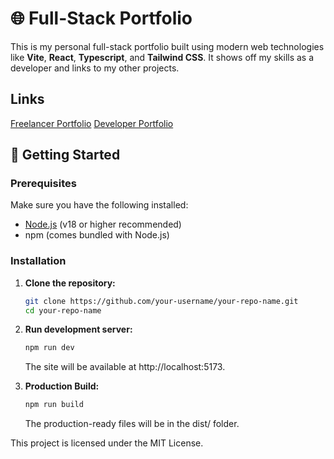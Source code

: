 # 🌐 Full-Stack Portfolio

This is my personal full-stack portfolio built using modern web technologies like **Vite**, **React**, **Typescript**, and **Tailwind CSS**. It shows off my skills as a developer and links to my other projects.

## Links

[Freelancer Portfolio](https://imkunal.ca)
[Developer Portfolio](https://imkunal.ca/dev)

## 🚀 Getting Started

### Prerequisites

Make sure you have the following installed:

- [Node.js](https://nodejs.org/) (v18 or higher recommended)
- npm (comes bundled with Node.js)

### Installation

1. **Clone the repository:**

   ```bash
   git clone https://github.com/your-username/your-repo-name.git
   cd your-repo-name
   ```

2. **Run development server:**

   ```bash
   npm run dev
   ```

   The site will be available at http://localhost:5173.

3. **Production Build:**
   ```bash
   npm run build
   ```
   The production-ready files will be in the dist/ folder.

This project is licensed under the MIT License.
